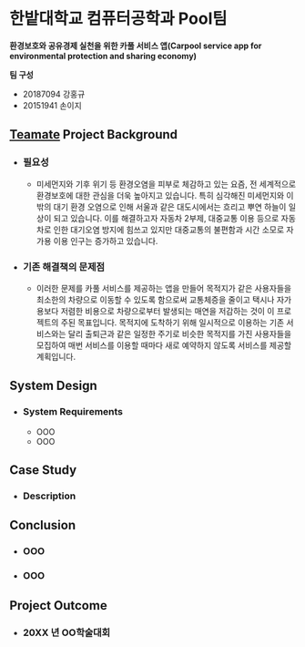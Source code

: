 # 한밭대학교 컴퓨터공학과 Pool팀
**환경보호와 공유경제 실천을 위한 카풀 서비스 앱(Carpool service app for environmental protection and sharing economy)**


**팀 구성**  
- 20187094 강홍규     
- 20151941 손이지

## <u>Teamate</u> Project Background
- ### 필요성
  - 미세먼지와 기후 위기 등 환경오염을 피부로 체감하고 있는 요즘, 전 세계적으로 환경보호에 대한 관심을 더욱 높아지고 있습니다. 특히 심각해진 미세먼지와 이 밖의 대기 환경 오염으로 인해 서울과 같은 대도시에서는 흐리고 뿌연 하늘이 일상이 되고 있습니다. 이를 해결하고자 자동차 2부제, 대중교통 이용 등으로 자동차로 인한 대기오염 방지에 힘쓰고 있지만 대중교통의 불편함과 시간 소모로 자가용 이용 인구는 증가하고 있습니다. 
- ### 기존 해결책의 문제점
  - 이러한 문제를 카풀 서비스를 제공하는 앱을 만들어 목적지가 같은 사용자들을 최소한의 차량으로 이동할 수 있도록 함으로써 교통체증을 줄이고 택시나 자가용보다 저렴한 비용으로 차량으로부터 발생되는 매연을 저감하는 것이 이 프로젝트의 주된 목표입니다. 목적지에 도착하기 위해 일시적으로 이용하는 기존 서비스와는 달리 출퇴근과 같은 일정한 주기로 비슷한 목적지를 가진 사용자들을 모집하여 매번 서비스를 이용할 때마다 새로 예약하지 않도록 서비스를 제공할 계획입니다.
  
## System Design
  - ### System Requirements
    - OOO
    - OOO
    
## Case Study
  - ### Description
  
  
## Conclusion
  - ### OOO
  - ### OOO
  
## Project Outcome
- ### 20XX 년 OO학술대회 
